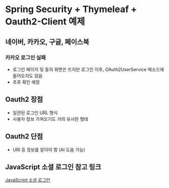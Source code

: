 # Spring Security + Thymeleaf + Oauth2-Client 예제

## 네이버, 카카오, 구글, 페이스북

### 카카오 로그인 실패
- 로그인 페이지 및 동의 화면은 뜨지만 로그인 이후, OAuth2UserService 메소드에 들어오지도 않음
- 추후 확인 예정

## Oauth2 장점
- 일관된 로그인 URL 형식
- 사용자 정보 가져오기도 거의 유사한 형태

## Oauth2 단점
- URI 등 정보를 알아야 함 (AI 도움 가능)

## JavaScript 소셜 로그인 참고 링크
[JavaScript 소셜 로그인](https://github.com/kdk1026/SocialLogin)
